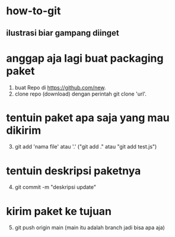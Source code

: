 # how-to-git

## ilustrasi biar gampang diinget

# anggap aja lagi buat packaging paket
1. buat Repo di https://github.com/new.
2. clone repo (download) dengan perintah git clone 'url'.

# tentuin paket apa saja yang mau dikirim
3. git add 'nama file' atau '.' ("git add ." atau "git add test.js")


# tentuin deskripsi paketnya 
4. git commit -m "deskripsi update"

# kirim paket ke tujuan
5. git push origin main (main itu adalah branch jadi bisa apa aja)






